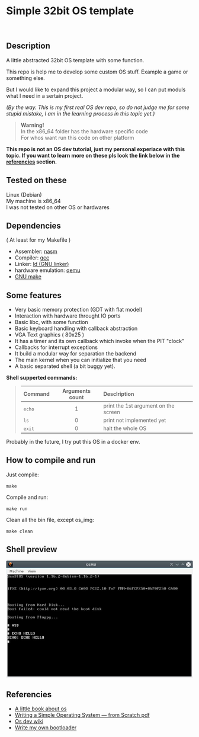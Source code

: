 # Simple 32bit OS template
<br>

## Description
A little abstracted 32bit OS template with some function.

This repo is help me to develop some custom OS stuff. Example a game or something else.

But I would like to expand this project a modular way, so I can put moduls what I need in a sertain project.

_(By the way. This is my first real OS dev repo, so do not judge me for some stupid mistake, I am in the learning process in this topic yet.)_

>__Warning!__<br>
In the x86_64 folder has the hardware specific code<br>
For whos want run this code on other platform

__This repo is not an OS dev tutorial, just my personal experiace with this topic. If you want to learn more on these pls look the link below in the [referencies](#referencies) section.__

## Tested on these
Linux (Debian)<br>
My machine is x86_64<br>
I was not tested on other OS or hardwares

## Dependencies
( At least for my Makefile )
- Assembler: [nasm](https://www.nasm.us/)
- Compiler: [gcc](https://gcc.gnu.org/)
- Linker: [ld (GNU linker)](https://linux.die.net/man/1/ld)
- hardware emulation: [qemu](https://www.qemu.org/)
- [GNU make](https://www.gnu.org/software/make/)

## Some features
- Very basic memory protection (GDT with flat model)
- Interaction with hardware throught IO ports
- Basic libc, with some function
- Basic keyboard handling with callback abstraction
- VGA Text graphics ( 80x25 )
- It has a timer and its own callback which invoke when the PIT "clock"
- Callbacks for interrupt exceptions
- It build a modular way for separation the backend
- The main kernel when you can initialize that you need
- A basic separated shell (a bit buggy yet).

__Shell supperted commands:__
> | Command | Arguments count | Desclription
> | :--- | :---: | :--- |
> | `echo` | 1 | print the 1st argument on the screen |
> | `ls` | 0 | print not implemented yet |
> | `exit` | 0 | halt the whole OS |


Probably in the future, I try put this OS in a docker env.

## How to compile and run
Just compile:
```shell
make
```
Compile and run:
```shell
make run
```
Clean all the bin file, except os_img:
```shell
make clean
```
## Shell preview
![Shell preview](./img/preview.jpg)

## Referencies
- [A little book about os](https://littleosbook.github.io/)
- [Writing a Simple Operating System —
from Scratch pdf](https://www.cs.bham.ac.uk/~exr/lectures/opsys/10_11/lectures/os-dev.pdf)
- [Os dev wiki](https://wiki.osdev.org/Expanded_Main_Page)
- [Write my own bootloader](https://dev.to/frosnerd/writing-my-own-boot-loader-3mld)
